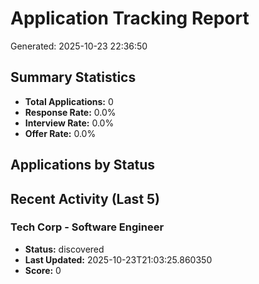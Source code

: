 # Application Tracking Report

Generated: 2025-10-23 22:36:50

## Summary Statistics

- **Total Applications:** 0
- **Response Rate:** 0.0%
- **Interview Rate:** 0.0%
- **Offer Rate:** 0.0%

## Applications by Status


## Recent Activity (Last 5)

### Tech Corp - Software Engineer
- **Status:** discovered
- **Last Updated:** 2025-10-23T21:03:25.860350
- **Score:** 0
